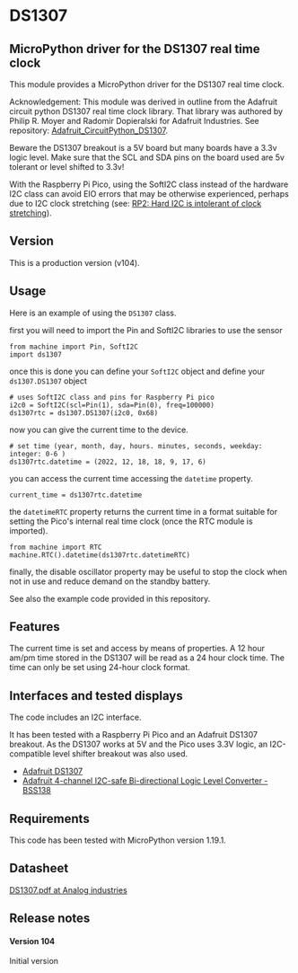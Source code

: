 # DS1307

## MicroPython driver for the DS1307 real time clock

This module provides a MicroPython driver for the DS1307 real time clock. 

Acknowledgement: This module was derived in outline from the Adafruit circuit python DS1307 real time clock library. That library was authored by Philip R. Moyer and Radomir Dopieralski for Adafruit Industries. See repository: [Adafruit_CircuitPython_DS1307](https://github.com/adafruit/Adafruit_CircuitPython_DS1307.git).

Beware the DS1307 breakout is a 5V board but many boards have a 3.3v logic level. Make sure that the SCL and SDA pins on the board used are 5v tolerant or level shifted to 3.3v!

With the Raspberry Pi Pico, using the SoftI2C class instead of the hardware I2C class can avoid EIO errors that may be otherwise experienced, perhaps due to I2C clock stretching (see: [RP2: Hard I2C is intolerant of clock stretching](https://github.com/micropython/micropython/issues/8167)). 

## Version

This is a production version (v104).

## Usage

Here is an example of using the `DS1307` class.

first you will need to import the Pin and SoftI2C libraries to use the sensor
```
from machine import Pin, SoftI2C
import ds1307
```
once this is done you can define your `SoftI2C` object and define your `ds1307.DS1307` object
```
# uses SoftI2C class and pins for Raspberry Pi pico 
i2c0 = SoftI2C(scl=Pin(1), sda=Pin(0), freq=100000)
ds1307rtc = ds1307.DS1307(i2c0, 0x68)
```
now you can give the current time to the device.
```
# set time (year, month, day, hours. minutes, seconds, weekday: integer: 0-6 )
ds1307rtc.datetime = (2022, 12, 18, 18, 9, 17, 6)
```
you can access the current time accessing the `datetime` property.
```
current_time = ds1307rtc.datetime
```
the `datetimeRTC` property returns the current time in a format suitable for setting the Pico's internal real time clock (once the RTC module is imported).
```
from machine import RTC
machine.RTC().datetime(ds1307rtc.datetimeRTC)
```
finally, the disable oscillator property may be useful to stop the clock when not in use and reduce demand on the standby battery.

See also the example code provided in this repository.

## Features

The current time is set and access by means of properties. A 12 hour am/pm time stored in the DS1307 will be read as a 24 hour clock time. The time can only be set using 24-hour clock format. 

## Interfaces and tested displays 

The code includes an I2C interface. 

It has been tested with a Raspberry Pi Pico and an Adafruit DS1307 breakout. As the DS1307 works at 5V and the Pico uses 3.3V logic, an I2C-compatible level shifter breakout was also used. 
- [Adafruit DS1307](https://www.adafruit.com/product/264 "DS1307 Real Time Clock breakout board kit")
- [Adafruit 4-channel I2C-safe Bi-directional Logic Level Converter - BSS138](https://www.adafruit.com/product/757 "4-channel I2C-safe Bi-directional Logic Level Converter - BSS138") 

## Requirements

This code has been tested with MicroPython version 1.19.1.

## Datasheet

[DS1307.pdf at Analog industries](https://www.analog.com/media/en/technical-documentation/data-sheets/ds1307.pdf)

## Release notes

#### Version 104

Initial version
